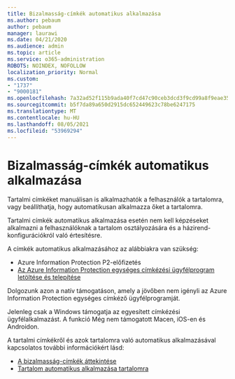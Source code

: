 ```yaml
---
title: Bizalmasság-címkék automatikus alkalmazása
ms.author: pebaum
author: pebaum
manager: laurawi
ms.date: 04/21/2020
ms.audience: admin
ms.topic: article
ms.service: o365-administration
ROBOTS: NOINDEX, NOFOLLOW
localization_priority: Normal
ms.custom:
- "1737"
- "9000181"
ms.openlocfilehash: 7a32ad52f115b9ada40f7cd47c90ceb3dcd3f9cd99a8f9eae3514b2e45e73bb8
ms.sourcegitcommit: b5f7da89a650d2915dc652449623c78be6247175
ms.translationtype: MT
ms.contentlocale: hu-HU
ms.lasthandoff: 08/05/2021
ms.locfileid: "53969294"
---
```

# <a name="auto-apply-sensitivity-labels"></a>Bizalmasság-címkék automatikus alkalmazása

Tartalmi címkéket manuálisan is alkalmazhatók a felhasználók a tartalomra, vagy beállíthatja, hogy automatikusan alkalmazza őket a tartalomra.

Tartalmi címkék automatikus alkalmazása esetén nem kell képzéseket alkalmazni a felhasználóknak a tartalom osztályozására és a házirend-konfigurációkról való értesítésre.

A címkék automatikus alkalmazásához az alábbiakra van szükség:

- Azure Information Protection P2-előfizetés
- [Az Azure Information Protection egységes címkézési ügyfélprogram letöltése és telepítése](https://docs.microsoft.com/azure/information-protection/rms-client/install-unifiedlabelingclient-app)

Dolgozunk azon a natív támogatáson, amely a jövőben nem igényli az Azure Information Protection egységes címkéző ügyfélprogramját.

Jelenleg csak a Windows támogatja az egyesített címkézési ügyfélalkalmazást.  A funkció Még nem támogatott Macen, iOS-en és Androidon.

A tartalmi címkékről és azok tartalomra való automatikus alkalmazásával kapcsolatos további információkért lásd:

- [A bizalmasság-címkék áttekintése](https://docs.microsoft.com/microsoft-365/compliance/sensitivity-labels)
- [Tartalom automatikus alkalmazása tartalomra](https://docs.microsoft.com/microsoft-365/compliance/apply-sensitivity-label-automatically)